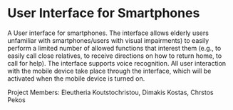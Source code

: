 # User Interface for Smartphones
A User interface for smartphones. The interface  allows elderly users unfamiliar with smartphones/users with visual impairments) to easily perform a limited number of allowed functions that interest them (e.g., to easily call close relatives, 
to receive directions on how to return home, to call for help). The interface supports voice recognition. All user interaction with the mobile device  take place through the interface, which will be activated when the mobile device is turned on. 

Project Members: Eleutheria Koutstochristou, Dimakis Kostas, Chrstos Pekos
